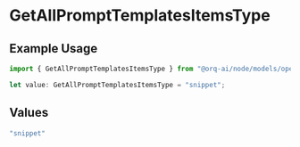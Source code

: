 # GetAllPromptTemplatesItemsType

## Example Usage

```typescript
import { GetAllPromptTemplatesItemsType } from "@orq-ai/node/models/operations";

let value: GetAllPromptTemplatesItemsType = "snippet";
```

## Values

```typescript
"snippet"
```